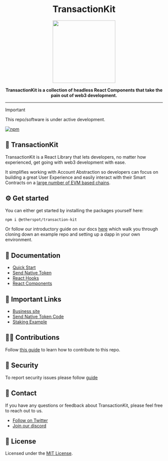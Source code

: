 <div align="center">
  <h1 align="center">TransactionKit</h1>
</div>

<div align="center">
  <img src="https://public.etherspot.io/assets/etherspot.gif" width="200" height="200">
  <p>
    <b>
      TransactionKit is a collection of headless React Components that take the pain out of web3 development.
    </b>
   </p>
</div>

--------------

>[!IMPORTANT]
>This repo/software is under active development.
>
>[![npm](https://img.shields.io/npm/v/@etherspot/transaction-kit)](https://www.npmjs.com/package/@etherspot/transaction-kit) 


## 🧰 TransactionKit

TransactionKit is a React Library that lets developers, no matter how experienced, get going with web3 development with ease.

It simplifies working with Account Abstraction so developers can focus on building a great User Experience and easily interact with their Smart Contracts 
on a [large number of EVM based chains](https://etherspot.fyi/prime-sdk/chains-supported).

## ⚙ Get started

You can either get started by installing the packages yourself here:

```bash
npm i @etherspot/transaction-kit
```

Or follow our introductory guide on our docs [here](https://etherspot.fyi/transaction-kit/intro) which walk you through 
cloning down an example repo and setting up a dapp in your own environment. 

## 📖 Documentation

- [Quick Start](https://etherspot.fyi/transaction-kit/intro)
- [Send Native Token](https://etherspot.fyi/transaction-kit/send-native-token)
- [React Hooks](https://etherspot.fyi/transaction-kit/hooks)
- [React Components](https://etherspot.fyi/transaction-kit/components)

## 🔗 Important Links

- [Business site](https://etherspot.io/transactionkit/)
- [Send Native Token Code](https://codesandbox.io/s/etherspot-prime-send-native-token-demo-j2h44g)
- [Staking Example](https://codesandbox.io/p/sandbox/etherspot-prime-staking-tutorial-q2m4dw)

## 🏌️‍♂️ Contributions

Follow [this guide](./CONTRIBUTING.md) to learn how to contribute to this repo.

## 🔐 Security

To report security issues please follow [guide](./SECURITY.md)

## 💬 Contact

If you have any questions or feedback about TransactionKit, please feel free to reach out to us.

- [Follow on Twitter](https://twitter.com/etherspot)
- [Join our discord](https://discord.etherspot.io/)

## 📄 License

Licensed under the [MIT License](https://github.com/etherspot/transaction-kit/blob/master/LICENSE).
